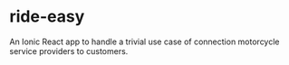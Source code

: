 # ride-easy
An Ionic React app to handle a trivial use case of connection motorcycle service providers to customers.
